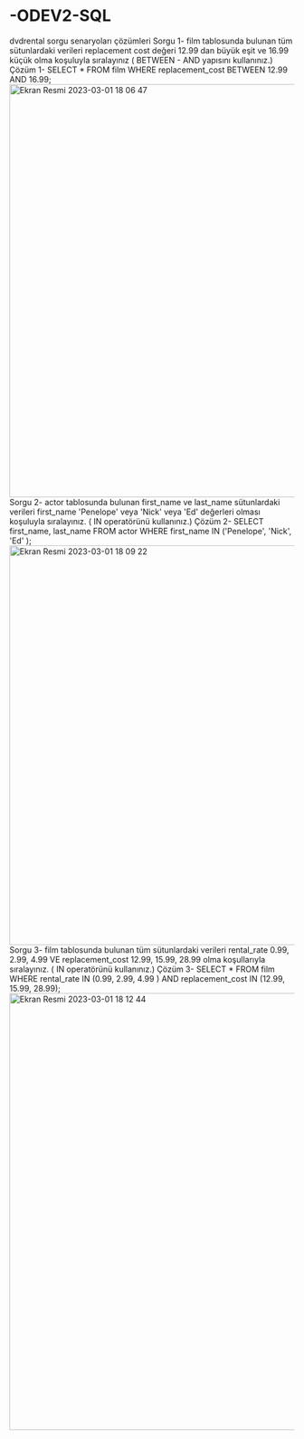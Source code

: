 # -ODEV2-SQL
dvdrental sorgu senaryoları çözümleri
Sorgu 1- film tablosunda bulunan tüm sütunlardaki verileri replacement cost değeri 12.99 dan büyük eşit ve 16.99 küçük olma koşuluyla sıralayınız ( BETWEEN - AND yapısını kullanınız.)
Çözüm 1- SELECT * FROM film 
WHERE replacement_cost BETWEEN 12.99 AND 16.99;
<img width="730" alt="Ekran Resmi 2023-03-01 18 06 47" src="https://user-images.githubusercontent.com/116847744/222179476-2d6ebff8-dc4d-427b-849d-c36e224d403e.png">
Sorgu 2- actor tablosunda bulunan first_name ve last_name sütunlardaki verileri first_name 'Penelope' veya 'Nick' veya 'Ed' değerleri olması koşuluyla sıralayınız. ( IN operatörünü kullanınız.)
Çözüm 2- SELECT first_name, last_name FROM actor 
WHERE first_name IN ('Penelope', 'Nick', 'Ed' );
<img width="706" alt="Ekran Resmi 2023-03-01 18 09 22" src="https://user-images.githubusercontent.com/116847744/222180178-062f5f60-63a4-43f1-a2f1-addaf38eba70.png">
Sorgu 3- film tablosunda bulunan tüm sütunlardaki verileri rental_rate 0.99, 2.99, 4.99 VE replacement_cost 12.99, 15.99, 28.99 olma koşullarıyla sıralayınız. ( IN operatörünü kullanınız.)
Çözüm 3- SELECT * FROM film 
WHERE rental_rate IN (0.99, 2.99, 4.99 ) 
AND replacement_cost IN (12.99, 15.99, 28.99);
<img width="772" alt="Ekran Resmi 2023-03-01 18 12 44" src="https://user-images.githubusercontent.com/116847744/222181006-59ec636b-b750-406c-94d8-c57d7f7b78a8.png">
